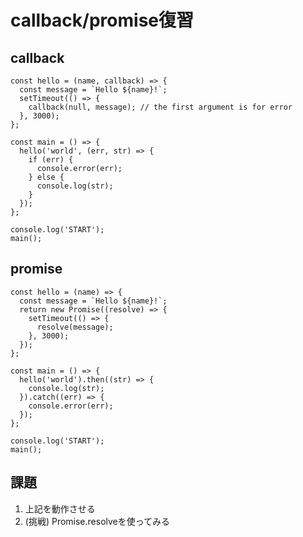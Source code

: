 # callback/promise復習

## callback

```
const hello = (name, callback) => {
  const message = `Hello ${name}!`;
  setTimeout(() => {
    callback(null, message); // the first argument is for error
  }, 3000);
};
```

```
const main = () => {
  hello('world', (err, str) => {
    if (err) {
      console.error(err);
    } else {
      console.log(str);
    }
  });
};

console.log('START');
main();
```

## promise

```
const hello = (name) => {
  const message = `Hello ${name}!`;
  return new Promise((resolve) => {
    setTimeout(() => {
      resolve(message);
    }, 3000);
  });
};
```

```
const main = () => {
  hello('world').then((str) => {
    console.log(str);
  }).catch((err) => {
    console.error(err);
  });
};

console.log('START');
main();
```

## 課題

1. 上記を動作させる
2. (挑戦) Promise.resolveを使ってみる
